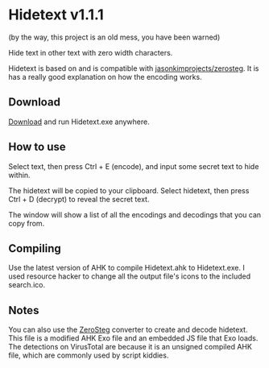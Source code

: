 # Hidetext v1.1.1

(by the way, this project is an old mess, you have been warned)

Hide text in other text with zero width characters.

Hidetext is based on and is compatible with [jasonkimprojects/zerosteg](https://github.com/jasonkimprojects/zerosteg). It is has a really good explanation on how the encoding works.

## Download
[Download](https://github.com/jerbear2008/hidetext-source/raw/main/Hidetext.exe) and run Hidetext.exe anywhere.

## How to use
Select text, then press Ctrl + E (encode), and input some secret text to hide within. 

The hidetext will be copied to your clipboard. Select hidetext, then press Ctrl + D (decrypt) to reveal the secret text.

The window will show a list of all the encodings and decodings that you can copy from.

## Compiling
Use the latest version of AHK to compile Hidetext.ahk to Hidetext.exe. I used resource hacker to change all the output file's icons to the included search.ico.

## Notes
You can also use the [ZeroSteg](https://nosajmik.codes/zerosteg/) converter to create and decode hidetext.
This file is a modified AHK Exo file and an embedded JS file that Exo loads. The detections on VirusTotal are because it is an unsigned compiled AHK file, which are commonly used by script kiddies.
